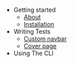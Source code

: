 - Getting started
  - [About](README.md)
  - [Installation](more-pages.md)
- Writing Tests
  - [Custom navbar](custom-navbar.md)
  - [Cover page](cover.md)
- Using The CLI
